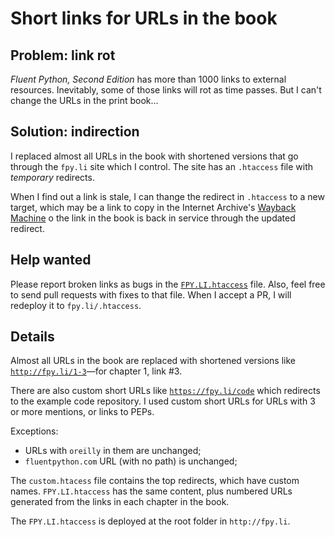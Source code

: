 # Short links for URLs in the book

## Problem: link rot

_Fluent Python, Second Edition_ has more than 1000 links to external resources.
Inevitably, some of those links will rot as time passes.
But I can't change the URLs in the print book...

## Solution: indirection

I replaced almost all URLs in the book with shortened versions that go through the `fpy.li` site which I control.
The site has an `.htaccess` file with *temporary* redirects.

When I find out a link is stale, I can thange the redirect in `.htaccess` to a new target,
which may be a link to copy in the Internet Archive's
[Wayback Machine](https://archive.org/web/)
o the link in the book is back in service through the updated redirect.


## Help wanted

Please report broken links as bugs in the [`FPY.LI.htaccess`](FPY.LI.htaccess) file.
Also, feel free to send pull requests with fixes to that file.
When I accept a PR, I will redeploy it to `fpy.li/.htaccess`.


## Details

Almost all URLs in the book are replaced with shortened versions like
[`http://fpy.li/1-3`](http://fpy.li/1-3)—for chapter 1, link #3.

There are also custom short URLs like
[`https://fpy.li/code`](https://fpy.li/code) which redirects to the example code repository.
I used custom short URLs for URLs with 3 or more mentions, or links to PEPs.

Exceptions:

- URLs with `oreilly` in them are unchanged;
- `fluentpython.com` URL (with no path) is unchanged;

The `custom.htacess` file contains the top redirects, which have custom names.
`FPY.LI.htaccess` has the same content, plus numbered URLs generated
from the links in each chapter in the book.

The `FPY.LI.htaccess` is deployed at the root folder in `http://fpy.li`.
